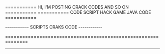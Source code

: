 =========== HI, I'M POSTING CRACK CODES AND SO ON ===========
=========== CODE SCRIPT HACK GAME JAVA CODE       ===========

------------ SCRIPTS CRAKS CODE  ------------                 

==============================================================




-------------------------------------------------------------
